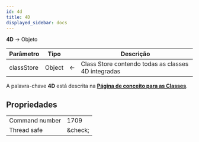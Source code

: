 ```yaml
---
id: 4d
title: 4D
displayed_sidebar: docs
---
```


**4D** -> Objeto

| Parâmetro  | Tipo   |                             | Descrição                                           |
| ---------- | ------ | --------------------------- | --------------------------------------------------- |
| classStore | Object | &#8592; | Class Store contendo todas as classes 4D integradas |

A palavra-chave **4D** está descrita na [**Página de conceito para as Classes**](../Concepts/classes.md#4d).

## Propriedades

|                |                                 |
| -------------- | ------------------------------- |
| Command number | 1709                            |
| Thread safe    | &amp;check; |


